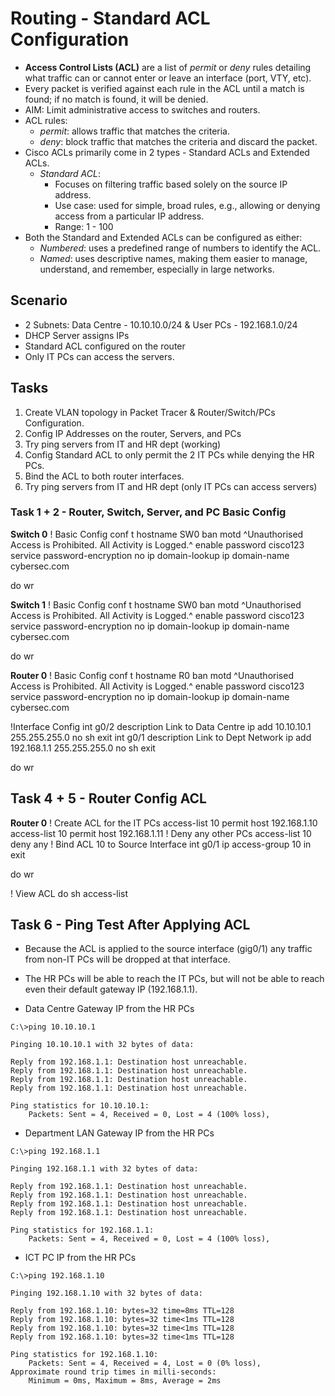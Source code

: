 # Routing - Standard ACL Configuration

+ **Access Control Lists (ACL)** are a list of _permit_ or _deny_ rules detailing what traffic can or cannot enter or leave an interface (port, VTY, etc).
+ Every packet is verified against each rule in the ACL until a match is found; if no match is found, it will be denied.
+ AIM: Limit administrative access to switches and routers.
+ ACL rules:
	+ _permit_: allows traffic that matches the criteria.
	+ _deny_: block traffic that matches the criteria and discard the packet.
+ Cisco ACLs primarily come in 2 types - Standard ACLs and Extended ACLs.
	+ _Standard ACL_:
		* Focuses on filtering traffic based solely on the source IP address.
		* Use case: used for simple, broad rules, e.g., allowing or denying access from a particular IP address.
		* Range: 1 - 100
+ Both the Standard and Extended ACLs can be configured as either:
	+ _Numbered_: uses a predefined range of numbers to identify the ACL.
	+ _Named_: uses descriptive names, making them easier to manage, understand, and remember, especially in large networks.

## Scenario
+ 2 Subnets: Data Centre - 10.10.10.0/24 & User PCs - 192.168.1.0/24
+ DHCP Server assigns IPs
+ Standard ACL configured on the router
+ Only IT PCs can access the servers. 

## Tasks
1. Create VLAN topology in Packet Tracer & Router/Switch/PCs Configuration.
2. Config IP Addresses on the router, Servers, and PCs
3. Try ping servers from IT and HR dept (working)
4. Config Standard ACL to only permit the 2 IT PCs while denying the HR PCs.
5. Bind the ACL to both router interfaces.
6. Try ping servers from IT and HR dept (only IT PCs can access servers)



### Task 1 + 2 - Router, Switch, Server, and PC Basic Config

**Switch 0**
! Basic Config
conf t
hostname SW0
ban motd ^Unauthorised Access is Prohibited. All Activity is Logged.^
enable password cisco123
service password-encryption
no ip domain-lookup
ip domain-name cybersec.com

do wr

**Switch 1**
! Basic Config
conf t
hostname SW0
ban motd ^Unauthorised Access is Prohibited. All Activity is Logged.^
enable password cisco123
service password-encryption
no ip domain-lookup
ip domain-name cybersec.com

do wr

**Router 0**
! Basic Config
conf t
hostname R0
ban motd ^Unauthorised Access is Prohibited. All Activity is Logged.^
enable password cisco123
service password-encryption
no ip domain-lookup
ip domain-name cybersec.com

!Interface Config
int g0/2
description Link to Data Centre
ip add 10.10.10.1 255.255.255.0
no sh
exit
int g0/1
description Link to Dept Network
ip add 192.168.1.1 255.255.255.0
no sh
exit

do wr

## Task 4 + 5 - Router Config ACL

**Router 0**
! Create ACL for the IT PCs
access-list 10 permit host 192.168.1.10
access-list 10 permit host 192.168.1.11
! Deny any other PCs
access-list 10 deny any
! Bind ACL 10 to Source Interface
int g0/1
ip access-group 10 in
exit

do wr


! View ACL 
do sh access-list

## Task 6 - Ping Test After Applying ACL
+ Because the ACL is applied to the source interface (gig0/1) any traffic from non-IT PCs will be dropped at that interface.
+ The HR PCs will be able to reach the IT PCs, but will not be able to reach even their default gateway IP (192.168.1.1).

+ Data Centre Gateway IP from the HR PCs
```
C:\>ping 10.10.10.1

Pinging 10.10.10.1 with 32 bytes of data:

Reply from 192.168.1.1: Destination host unreachable.
Reply from 192.168.1.1: Destination host unreachable.
Reply from 192.168.1.1: Destination host unreachable.
Reply from 192.168.1.1: Destination host unreachable.

Ping statistics for 10.10.10.1:
    Packets: Sent = 4, Received = 0, Lost = 4 (100% loss),
```
+ Department LAN Gateway IP from the HR PCs
```
C:\>ping 192.168.1.1

Pinging 192.168.1.1 with 32 bytes of data:

Reply from 192.168.1.1: Destination host unreachable.
Reply from 192.168.1.1: Destination host unreachable.
Reply from 192.168.1.1: Destination host unreachable.
Reply from 192.168.1.1: Destination host unreachable.

Ping statistics for 192.168.1.1:
    Packets: Sent = 4, Received = 0, Lost = 4 (100% loss),
```
+ ICT PC IP from the HR PCs
```
C:\>ping 192.168.1.10

Pinging 192.168.1.10 with 32 bytes of data:

Reply from 192.168.1.10: bytes=32 time=8ms TTL=128
Reply from 192.168.1.10: bytes=32 time<1ms TTL=128
Reply from 192.168.1.10: bytes=32 time<1ms TTL=128
Reply from 192.168.1.10: bytes=32 time<1ms TTL=128

Ping statistics for 192.168.1.10:
    Packets: Sent = 4, Received = 4, Lost = 0 (0% loss),
Approximate round trip times in milli-seconds:
    Minimum = 0ms, Maximum = 8ms, Average = 2ms
```